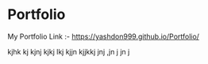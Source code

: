 # Portfolio
My Portfolio Link :-
https://yashdon999.github.io/Portfolio/

kjhk
kj
kjnj
kjkj
lkj
kjjn
kjjkkj
jnj
,jn
j
jn
j
